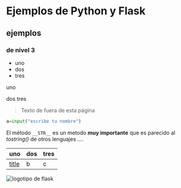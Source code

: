 # Ejemplos de Python y Flask

## ejemplos

### de nivel 3

- uno
- dos
- tres

uno

dos
tres

>Texto de fuera de esta página

```python
a=input("escribe tu nombre")
```

El método `__STR__` es un metodo **muy importante** que es parecido al *tostring()* de otros lenguajes ....

| uno  | dos  | tres |
| :--- | :--- | :--- |
| [title](https://www.google.com)    | b    | c    |

![logotipo de flask][def]

[def]: https://play-lh.googleusercontent.com/keVVojxW-b11NTKWZg8GulfLlhqBpATvqGFViblYsI0fxW_8a0sIPgyRlB94Gu1AQMY
